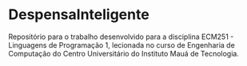 # DespensaInteligente
Repositório para o trabalho desenvolvido para a disciplina ECM251 - Linguagens de Programação 1, lecionada no curso de Engenharia de Computação do Centro Universitário do Instituto Mauá de Tecnologia.
